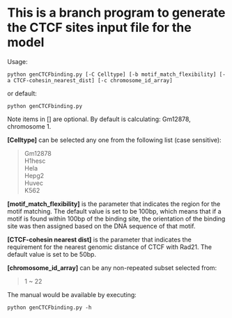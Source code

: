 # This is a branch program to generate the CTCF sites input file for the model
Usage:
```
python genCTCFbinding.py [-C Celltype] [-b motif_match_flexibility] [-a CTCF-cohesin_nearest_dist] [-c chromosome_id_array]
```
or default:
```
python genCTCFbinding.py
```
Note items in [] are optional. By default is calculating: Gm12878, chromosome 1.  

**[Celltype]** can be selected any one from the following list (case sensitive):
>Gm12878  
>H1hesc  
>Hela  
>Hepg2  
>Huvec  
>K562

**[motif_match_flexibility]** is the parameter that indicates the region for the motif matching. The default value is set to be 100bp, which means that if a motif is found within 100bp of the binding site, the orientation of the binding site was then assigned based on the DNA sequence of that motif.  

**[CTCF-cohesin nearest dist]** is the parameter that indicates the requirement for the nearest genomic distance of CTCF with Rad21. The default value is set to be 50bp.  

**[chromosome_id_array]** can be any non-repeated subset selected from:
>1 ~ 22

The manual would be available by executing:
```
python genCTCFbinding.py -h
```
